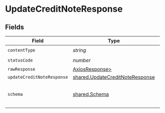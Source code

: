 # UpdateCreditNoteResponse


## Fields

| Field                                                                              | Type                                                                               | Required                                                                           | Description                                                                        |
| ---------------------------------------------------------------------------------- | ---------------------------------------------------------------------------------- | ---------------------------------------------------------------------------------- | ---------------------------------------------------------------------------------- |
| `contentType`                                                                      | *string*                                                                           | :heavy_check_mark:                                                                 | N/A                                                                                |
| `statusCode`                                                                       | *number*                                                                           | :heavy_check_mark:                                                                 | N/A                                                                                |
| `rawResponse`                                                                      | [AxiosResponse>](https://axios-http.com/docs/res_schema)                           | :heavy_minus_sign:                                                                 | N/A                                                                                |
| `updateCreditNoteResponse`                                                         | [shared.UpdateCreditNoteResponse](../../models/shared/updatecreditnoteresponse.md) | :heavy_minus_sign:                                                                 | Success                                                                            |
| `schema`                                                                           | [shared.Schema](../../models/shared/schema.md)                                     | :heavy_minus_sign:                                                                 | The request made is not valid.                                                     |